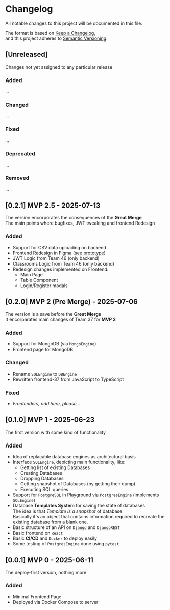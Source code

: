 # Changelog

All notable changes to this project will be documented in this file.

The format is based on [Keep a Changelog](https://keepachangelog.com/en/1.1.0/),  
and this project adheres to [Semantic Versioning](https://semver.org/spec/v2.0.0.html).

## [Unreleased]
Changes not yet assigned to any particular release

### Added
*...*

### Changed 
*...*

### Fixed
*...*

### Deprecated
*...*

### Removed
*...*


## [0.2.1] MVP 2.5 - 2025-07-13
The version encorporates the consequences of the **Great Merge**  
The main points where bugfixes, JWT tweaking and frontend Redesign

### Added
- Support for CSV data uploading on backend
- Frontend Redesign in Figma ([see prototype](https://www.figma.com/proto/H0JTjoIeRSe5CWU8q16h81/Database-Playground-UI?node-id=712-155&starting-point-node-id=712%3A155))
- JWT Logic from Team 46 (only backend)
- Classrooms Logic from Team 46 (only backend)
- Redesign changes implemented on Frontend:
    - Main Page
    - Table Component
    - Login/Register modals

## [0.2.0] MVP 2 (Pre Merge) - 2025-07-06
The version is a save before the **Great Merge**  
It encorparates main changes of Team 37 for **MVP 2**

### Added
- Support for MongoDB (via `MongoEngine`)
- Frontend page for MongoDB

### Changed 
- Rename `SQLEngine` to `DBEngine`
- Rewritten frontend-37 from JavaScript to TypeScript

### Fixed
- *Frontenders, add here, please...*


## [0.1.0] MVP 1 - 2025-06-23
The first version with some kind of functionality

### Added
- Idea of replacable database engines as architectural basis
- Interface `SQLEngine`, depicting main functionality, like:
    - Getting list of existing Databases
    - Creating Databases
    - Dropping Databases
    - Getting snapshot of Databases (by getting their dump)
    - Executing SQL queries
- Support for `PostgreSQL` in Playground via `PostgresEngine` (implements `SQLEngine`)
- Database **Templates System** for saving the state of databases  
    The idea is that *Template is a snapshot* of database.  
    Basically it's an object that contains information required to recreate the existing database from a blank one.
- Basic structure of an API on `Django` and `DjangoREST`
- Basic frontend on `React`
- Basic **CI/CD** and `Docker` to deploy easily
- Some testing of `PostgresEngine` done using `pytest`


## [0.0.1] MVP 0 - 2025-06-11
The deploy-first version, nothing more

### Added
- Minimal Frontend Page
- Deployed via Docker Compose to server
